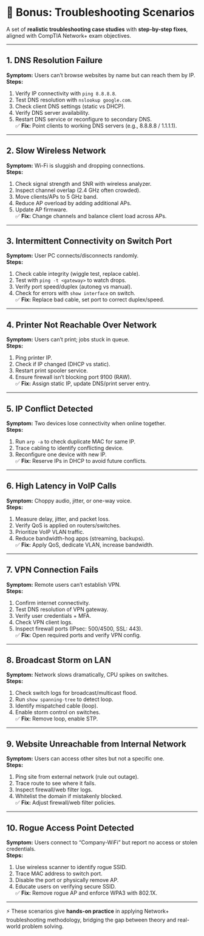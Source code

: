 # 📘 Bonus: Troubleshooting Scenarios  

A set of **realistic troubleshooting case studies** with **step-by-step fixes**, aligned with CompTIA Network+ exam objectives.  

---

## 1. DNS Resolution Failure  
**Symptom:** Users can’t browse websites by name but can reach them by IP.  
**Steps:**  
1. Verify IP connectivity with `ping 8.8.8.8`.  
2. Test DNS resolution with `nslookup google.com`.  
3. Check client DNS settings (static vs DHCP).  
4. Verify DNS server availability.  
5. Restart DNS service or reconfigure to secondary DNS.  
✅ **Fix:** Point clients to working DNS servers (e.g., 8.8.8.8 / 1.1.1.1).  

---

## 2. Slow Wireless Network  
**Symptom:** Wi-Fi is sluggish and dropping connections.  
**Steps:**  
1. Check signal strength and SNR with wireless analyzer.  
2. Inspect channel overlap (2.4 GHz often crowded).  
3. Move clients/APs to 5 GHz band.  
4. Reduce AP overload by adding additional APs.  
5. Update AP firmware.  
✅ **Fix:** Change channels and balance client load across APs.  

---

## 3. Intermittent Connectivity on Switch Port  
**Symptom:** User PC connects/disconnects randomly.  
**Steps:**  
1. Check cable integrity (wiggle test, replace cable).  
2. Test with `ping -t <gateway>` to watch drops.  
3. Verify port speed/duplex (autoneg vs manual).  
4. Check for errors with `show interface` on switch.  
✅ **Fix:** Replace bad cable, set port to correct duplex/speed.  

---

## 4. Printer Not Reachable Over Network  
**Symptom:** Users can’t print; jobs stuck in queue.  
**Steps:**  
1. Ping printer IP.  
2. Check if IP changed (DHCP vs static).  
3. Restart print spooler service.  
4. Ensure firewall isn’t blocking port 9100 (RAW).  
✅ **Fix:** Assign static IP, update DNS/print server entry.  

---

## 5. IP Conflict Detected  
**Symptom:** Two devices lose connectivity when online together.  
**Steps:**  
1. Run `arp -a` to check duplicate MAC for same IP.  
2. Trace cabling to identify conflicting device.  
3. Reconfigure one device with new IP.  
✅ **Fix:** Reserve IPs in DHCP to avoid future conflicts.  

---

## 6. High Latency in VoIP Calls  
**Symptom:** Choppy audio, jitter, or one-way voice.  
**Steps:**  
1. Measure delay, jitter, and packet loss.  
2. Verify QoS is applied on routers/switches.  
3. Prioritize VoIP VLAN traffic.  
4. Reduce bandwidth-hog apps (streaming, backups).  
✅ **Fix:** Apply QoS, dedicate VLAN, increase bandwidth.  

---

## 7. VPN Connection Fails  
**Symptom:** Remote users can’t establish VPN.  
**Steps:**  
1. Confirm internet connectivity.  
2. Test DNS resolution of VPN gateway.  
3. Verify user credentials + MFA.  
4. Check VPN client logs.  
5. Inspect firewall ports (IPsec: 500/4500, SSL: 443).  
✅ **Fix:** Open required ports and verify VPN config.  

---

## 8. Broadcast Storm on LAN  
**Symptom:** Network slows dramatically, CPU spikes on switches.  
**Steps:**  
1. Check switch logs for broadcast/multicast flood.  
2. Run `show spanning-tree` to detect loop.  
3. Identify mispatched cable (loop).  
4. Enable storm control on switches.  
✅ **Fix:** Remove loop, enable STP.  

---

## 9. Website Unreachable from Internal Network  
**Symptom:** Users can access other sites but not a specific one.  
**Steps:**  
1. Ping site from external network (rule out outage).  
2. Trace route to see where it fails.  
3. Inspect firewall/web filter logs.  
4. Whitelist the domain if mistakenly blocked.  
✅ **Fix:** Adjust firewall/web filter policies.  

---

## 10. Rogue Access Point Detected  
**Symptom:** Users connect to “Company-WiFi” but report no access or stolen credentials.  
**Steps:**  
1. Use wireless scanner to identify rogue SSID.  
2. Trace MAC address to switch port.  
3. Disable the port or physically remove AP.  
4. Educate users on verifying secure SSID.  
✅ **Fix:** Remove rogue AP and enforce WPA3 with 802.1X.  

---

⚡ These scenarios give **hands-on practice** in applying Network+ troubleshooting methodology, bridging the gap between theory and real-world problem solving.  

